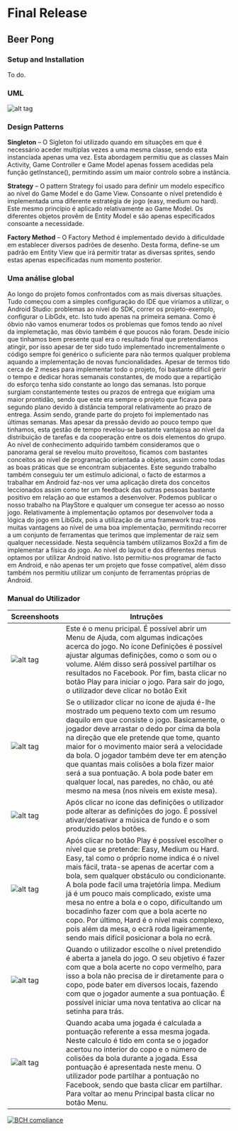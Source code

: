 # Final Release
## Beer Pong

### Setup and Installation

To do.

### UML

![alt tag](https://github.com/Kyahra/LPOO1617_T3G8/blob/finalRelease/UML/firstUML.png "UML")

### Design Patterns

**Singleton** – O Sigleton foi utilizado quando em situações em que é necessário aceder multiplas vezes a uma mesma classe, sendo esta instanciada apenas uma vez. Esta abordagem permitiu que as classes Main Activity, Game Controller e Game Model apenas fossem acedidas pela função getInstance(), permitindo assim um maior controlo sobre a instância.

**Strategy** – O pattern Strategy foi usado para definir um modelo específico ao nível do Game Model e do Game View. Consoante o nível pretendido é implementada  uma diferente estratégia de jogo (easy, medium ou hard). Este mesmo princípio é aplicado relativamente ao Game Model. Os diferentes objetos provêm de Entity Model e são apenas especificados consoante a necessidade.

**Factory Method** – O Factory Method é implementado devido à dificuldade em establecer diversos padrões de desenho. Desta forma, define-se um padrão em Entity View que irá permitir tratar as diversas sprites, sendo estas apenas especificadas num momento posterior.

### Uma análise global

Ao longo do projeto fomos confrontados com as mais diversas situações. Tudo começou com a simples configuração do IDE que viríamos a utilizar, o Android Studio: problemas ao nível do SDK, correr os projeto-exemplo, configurar o LibGdx, etc. Isto tudo apenas na primeira semana. Como é óbvio não vamos enumerar todos os problemas que fomos tendo ao nível da implemetação, mas óbvio também é que poucos não foram. Desde início que tinhamos bem presente qual era o resultado final que pretendíamos atingir, por isso apesar de ter sido tudo implementado incrementalmente o código sempre foi genérico o suficiente para não termos qualquer problema aquando a implementação de novas funcionalidades. Apesar de termos tido cerca de 2 meses para implementar todo o projeto, foi bastante dificíl gerir o tempo e dedicar horas semanais constantes, de modo que a repartição do esforço tenha sido constante ao longo das semanas. Isto porque surgiam constantemente testes ou prazos de entrega que exigiam uma maior prontidão, sendo que este era sempre o projeto que ficava para segundo plano devido à distância temporal relativamente ao prazo de entrega. Assim sendo, grande parte do projeto foi implementado nas últimas semanas. Mas apesar da pressão devido ao pouco tempo que tinhamos, esta gestão de tempo revelou-se bastante vantajosa ao nível da distribuição de tarefas e da cooperação entre os dois elementos do grupo. Ao nível de conhecimento adquirido também consideramos que o panorama geral se revelou muito proveitoso, ficamos com bastantes conceitos ao nível de programação orientada a objetos, assim como todas as boas práticas que se encontram subjacentes. Este segundo trabalho também conseguiu ter um estímulo adicional, o facto de estarmos a trabalhar em Android faz-nos ver uma aplicação direta dos conceitos leccionados assim como ter um feedback das outras pessoas bastante positivo em relação ao que estamos a desenvolver. Podemos publicar o nosso trabalho na PlayStore e qualquer um consegue ter acesso ao nosso jogo. Relativamente à implementação optamos por desenvolver toda a lógica do jogo em LibGdx, pois a utilização de uma framework traz-nos muitas vantagens ao nível de uma boa implementação, permitindo recorrer a um conjunto de ferramentas que terímos que implementar de raiz sem qualquer necessidade. Nesta sequência também utilizamos Box2d a fim de implementar a física do jogo. Ao nível do layout e dos diferentes menus optamos por utilizar Android nativo. Isto permitiu-nos programar de facto em Android, e não apenas ter um projeto que fosse compatível, além disso também nos permitiu utilizar um conjunto de ferramentas próprias de Android.

### Manual do Utilizador

| Screenshoots  | Intruções |
| ------------- | ------------- |
| ![alt tag](https://github.com/Kyahra/LPOO1617_T3G8/blob/finalRelease/ImagesREADME/mainMenu.png "main menu")  | Este é o menu pricipal. É possível abrir um Menu de Ajuda, com algumas indicações acerca do jogo. No ícone Definições é possível       ajustar algumas definições, como o som ou o volume. Além disso será possível partilhar os resultados no Facebook. Por fim, basta clicar no botão Play para iniciar o jogo. Para sair do jogo, o utilizador deve clicar no botão Exit |
| ![alt tag](https://github.com/Kyahra/LPOO1617_T3G8/blob/finalRelease/ImagesREADME/helpmenu.png "help menu")  | Se o utilizador clicar no ícone de ajuda é-lhe mostrado um pequeno texto com um resumo daquilo em que consiste o jogo. Basicamente, o jogador deve arrastar o dedo por cima da bola na direção que ele pretende que tome, quanto maior for o movimento maior será a velocidade da bola. O jogador também deve ter em atenção que quantas mais colisões a bola fizer maior será a sua pontuação. A bola pode bater em qualquer local, nas paredes, no chão, ou até mesmo na mesa (nos níveis em existe mesa). |
| ![alt tag](https://github.com/Kyahra/LPOO1617_T3G8/blob/finalRelease/ImagesREADME/settingsmenu.png "settings menu")  | Após clicar no ícone das definições o utilizador pode alterar as definições do jogo. É possível ativar/desativar a música de fundo e o som produzido pelos botões. |
| ![alt tag](https://github.com/Kyahra/LPOO1617_T3G8/blob/finalRelease/ImagesREADME/levelMenu.png "level menu")  | Após clicar no botão Play é possível escolher o nível que se pretende: Easy, Medium ou Hard. Easy, tal como o próprio nome indica é o nível mais fácil, trata-se apenas de acertar com a bola, sem qualquer obstáculo ou condicionante. A bola pode facil uma trajetória limpa. Medium já é um pouco mais complicado, existe uma mesa no entre a bola e o copo, dificultando um bocadinho fazer com que a bola acerte no copo. Por último, Hard é o nível mais complexo, pois além da mesa, o ecrã roda ligeiramente, sendo mais difícil posicionar a bola no ecrã. |
| ![alt tag](https://github.com/Kyahra/LPOO1617_T3G8/blob/finalRelease/ImagesREADME/beerpongame.png "game")  | Quando o utilizador escolhe o nível pretendido é aberta a janela do jogo. O seu objetivo é fazer com que a bola acerte no copo vermelho, para isso a bola não precisa de ir diretamente para o copo, pode bater em diversos locais, fazendo com que o jogador aumente a sua pontuação. É possível iniciar uma nova tentativa ao clicar na setinha para trás. |
| ![alt tag](https://github.com/Kyahra/LPOO1617_T3G8/blob/finalRelease/ImagesREADME/scoremenu.png "score menu")  | Quando acaba uma jogada é calculada a pontuação referente a essa mesma jogada. Neste calculo é tido em conta se o jogador acertou no interior do copo e o número de colisões da bola durante a jogada. Essa pontuação é apresentada neste menu. O utilizador pode partilhar a pontuação no Facebook, sendo que basta clicar em partilhar. Para voltar ao menu Principal basta clicar no botão Menu.|








[![BCH compliance](https://bettercodehub.com/edge/badge/Kyahra/LPOO1617_T3G8?token=b95cdade23d33bd80209bd0cdcb8c574b0a21573)](https://bettercodehub.com/)


